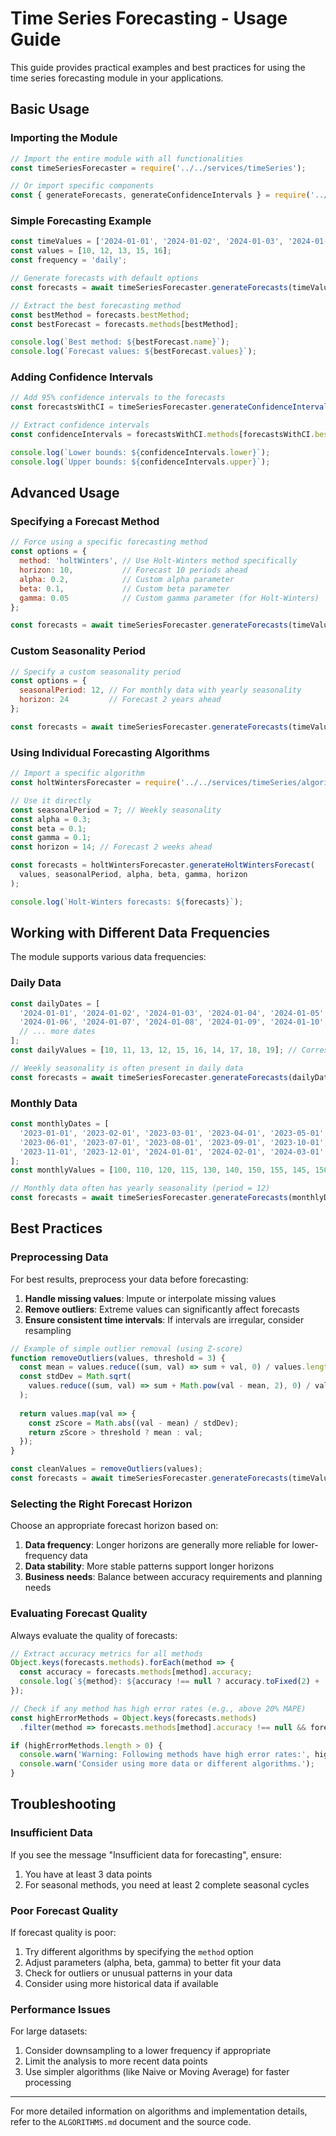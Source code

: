 # Time Series Forecasting - Usage Guide

This guide provides practical examples and best practices for using the time series forecasting module in your applications.

## Basic Usage

### Importing the Module

```javascript
// Import the entire module with all functionalities
const timeSeriesForecaster = require('../../services/timeSeries');

// Or import specific components
const { generateForecasts, generateConfidenceIntervals } = require('../../services/timeSeries');
```

### Simple Forecasting Example

```javascript
const timeValues = ['2024-01-01', '2024-01-02', '2024-01-03', '2024-01-04', '2024-01-05'];
const values = [10, 12, 13, 15, 16];
const frequency = 'daily';

// Generate forecasts with default options
const forecasts = await timeSeriesForecaster.generateForecasts(timeValues, values, frequency);

// Extract the best forecasting method
const bestMethod = forecasts.bestMethod;
const bestForecast = forecasts.methods[bestMethod];

console.log(`Best method: ${bestForecast.name}`);
console.log(`Forecast values: ${bestForecast.values}`);
```

### Adding Confidence Intervals

```javascript
// Add 95% confidence intervals to the forecasts
const forecastsWithCI = timeSeriesForecaster.generateConfidenceIntervals(values, forecasts);

// Extract confidence intervals
const confidenceIntervals = forecastsWithCI.methods[forecastsWithCI.bestMethod].confidenceIntervals;

console.log(`Lower bounds: ${confidenceIntervals.lower}`);
console.log(`Upper bounds: ${confidenceIntervals.upper}`);
```

## Advanced Usage

### Specifying a Forecast Method

```javascript
// Force using a specific forecasting method
const options = {
  method: 'holtWinters', // Use Holt-Winters method specifically
  horizon: 10,           // Forecast 10 periods ahead
  alpha: 0.2,            // Custom alpha parameter
  beta: 0.1,             // Custom beta parameter
  gamma: 0.05            // Custom gamma parameter (for Holt-Winters)
};

const forecasts = await timeSeriesForecaster.generateForecasts(timeValues, values, frequency, options);
```

### Custom Seasonality Period

```javascript
// Specify a custom seasonality period
const options = {
  seasonalPeriod: 12, // For monthly data with yearly seasonality
  horizon: 24         // Forecast 2 years ahead
};

const forecasts = await timeSeriesForecaster.generateForecasts(timeValues, values, 'monthly', options);
```

### Using Individual Forecasting Algorithms

```javascript
// Import a specific algorithm
const holtWintersForecaster = require('../../services/timeSeries/algorithms/holtWintersForecaster');

// Use it directly
const seasonalPeriod = 7; // Weekly seasonality
const alpha = 0.3;
const beta = 0.1;
const gamma = 0.1;
const horizon = 14; // Forecast 2 weeks ahead

const forecasts = holtWintersForecaster.generateHoltWintersForecast(
  values, seasonalPeriod, alpha, beta, gamma, horizon
);

console.log(`Holt-Winters forecasts: ${forecasts}`);
```

## Working with Different Data Frequencies

The module supports various data frequencies:

### Daily Data

```javascript
const dailyDates = [
  '2024-01-01', '2024-01-02', '2024-01-03', '2024-01-04', '2024-01-05',
  '2024-01-06', '2024-01-07', '2024-01-08', '2024-01-09', '2024-01-10',
  // ... more dates
];
const dailyValues = [10, 11, 13, 12, 15, 16, 14, 17, 18, 19]; // Corresponding values

// Weekly seasonality is often present in daily data
const forecasts = await timeSeriesForecaster.generateForecasts(dailyDates, dailyValues, 'daily');
```

### Monthly Data

```javascript
const monthlyDates = [
  '2023-01-01', '2023-02-01', '2023-03-01', '2023-04-01', '2023-05-01',
  '2023-06-01', '2023-07-01', '2023-08-01', '2023-09-01', '2023-10-01',
  '2023-11-01', '2023-12-01', '2024-01-01', '2024-02-01', '2024-03-01'
];
const monthlyValues = [100, 110, 120, 115, 130, 140, 150, 155, 145, 150, 160, 170, 165, 175, 190];

// Monthly data often has yearly seasonality (period = 12)
const forecasts = await timeSeriesForecaster.generateForecasts(monthlyDates, monthlyValues, 'monthly');
```

## Best Practices

### Preprocessing Data

For best results, preprocess your data before forecasting:

1. **Handle missing values**: Impute or interpolate missing values
2. **Remove outliers**: Extreme values can significantly affect forecasts
3. **Ensure consistent time intervals**: If intervals are irregular, consider resampling

```javascript
// Example of simple outlier removal (using Z-score)
function removeOutliers(values, threshold = 3) {
  const mean = values.reduce((sum, val) => sum + val, 0) / values.length;
  const stdDev = Math.sqrt(
    values.reduce((sum, val) => sum + Math.pow(val - mean, 2), 0) / values.length
  );
  
  return values.map(val => {
    const zScore = Math.abs((val - mean) / stdDev);
    return zScore > threshold ? mean : val;
  });
}

const cleanValues = removeOutliers(values);
const forecasts = await timeSeriesForecaster.generateForecasts(timeValues, cleanValues, frequency);
```

### Selecting the Right Forecast Horizon

Choose an appropriate forecast horizon based on:

1. **Data frequency**: Longer horizons are generally more reliable for lower-frequency data
2. **Data stability**: More stable patterns support longer horizons
3. **Business needs**: Balance between accuracy requirements and planning needs

### Evaluating Forecast Quality

Always evaluate the quality of forecasts:

```javascript
// Extract accuracy metrics for all methods
Object.keys(forecasts.methods).forEach(method => {
  const accuracy = forecasts.methods[method].accuracy;
  console.log(`${method}: ${accuracy !== null ? accuracy.toFixed(2) + '%' : 'N/A'} MAPE`);
});

// Check if any method has high error rates (e.g., above 20% MAPE)
const highErrorMethods = Object.keys(forecasts.methods)
  .filter(method => forecasts.methods[method].accuracy !== null && forecasts.methods[method].accuracy > 20);

if (highErrorMethods.length > 0) {
  console.warn('Warning: Following methods have high error rates:', highErrorMethods.join(', '));
  console.warn('Consider using more data or different algorithms.');
}
```

## Troubleshooting

### Insufficient Data

If you see the message "Insufficient data for forecasting", ensure:

1. You have at least 3 data points
2. For seasonal methods, you need at least 2 complete seasonal cycles

### Poor Forecast Quality

If forecast quality is poor:

1. Try different algorithms by specifying the `method` option
2. Adjust parameters (alpha, beta, gamma) to better fit your data
3. Check for outliers or unusual patterns in your data
4. Consider using more historical data if available

### Performance Issues

For large datasets:

1. Consider downsampling to a lower frequency if appropriate
2. Limit the analysis to more recent data points
3. Use simpler algorithms (like Naive or Moving Average) for faster processing

---

For more detailed information on algorithms and implementation details, refer to the `ALGORITHMS.md` document and the source code.
